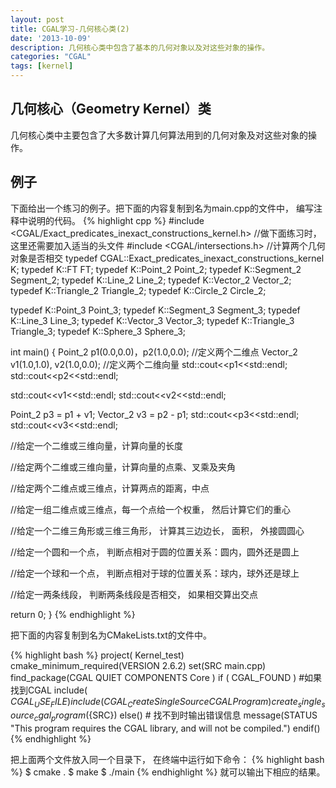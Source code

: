 ```yaml
---
layout: post
title: CGAL学习-几何核心类(2)
date: '2013-10-09'
description: 几何核心类中包含了基本的几何对象以及对这些对象的操作。
categories: "CGAL"
tags: [kernel]
---
```


## 几何核心（Geometry Kernel）类

几何核心类中主要包含了大多数计算几何算法用到的几何对象及对这些对象的操作。

## 例子
下面给出一个练习的例子。把下面的内容复制到名为main.cpp的文件中， 编写注释中说明的代码。
{% highlight cpp %}
#include <CGAL/Exact_predicates_inexact_constructions_kernel.h>
//做下面练习时， 这里还需要加入适当的头文件
#include <CGAL/intersections.h> //计算两个几何对象是否相交
typedef CGAL::Exact_predicates_inexact_constructions_kernel K;
typedef K::FT FT;
typedef K::Point_2 Point_2;
typedef K::Segment_2 Segment_2;
typedef K::Line_2 Line_2;
typedef K::Vector_2 Vector_2;
typedef K::Triangle_2 Triangle_2;
typedef K::Circle_2 Circle_2;

typedef K::Point_3 Point_3;
typedef K::Segment_3 Segment_3;
typedef K::Line_3 Line_3;
typedef K::Vector_3 Vector_3;
typedef K::Triangle_3 Triangle_3;
typedef K::Sphere_3 Sphere_3;

int main()
{
  Point_2 p1(0.0,0.0)，p2(1.0,0.0); //定义两个二维点
  Vector_2 v1(1.0,1.0), v2(1.0,0.0); //定义两个二维向量
  std::cout<<p1<<std::endl;
  std::cout<<p2<<std::endl;

  std::cout<<v1<<std::endl;
  std::cout<<v2<<std::endl;

  Point_2 p3 = p1 + v1;
  Vector_2 v3 = p2 - p1;
  std::cout<<p3<<std::endl;
  std::cout<<v3<<std::endl;
  
  //给定一个二维或三维向量，计算向量的长度

  //给定两个二维或三维向量，计算向量的点乘、叉乘及夹角
  
  //给定两个二维点或三维点，计算两点的距离，中点
 
  //给定一组二维点或三维点，每一个点给一个权重， 然后计算它们的重心

  //给定一个二维三角形或三维三角形， 计算其三边边长， 面积， 外接圆圆心

  //给定一个圆和一个点， 判断点相对于圆的位置关系：圆内，圆外还是圆上

  //给定一个球和一个点， 判断点相对于球的位置关系：球内，球外还是球上

  //给定一两条线段， 判断两条线段是否相交， 如果相交算出交点

  return 0;
}
{% endhighlight %}

把下面的内容复制到名为CMakeLists.txt的文件中。

{% highlight bash %}
project( Kernel_test)
cmake_minimum_required(VERSION 2.6.2) 
set(SRC main.cpp)
find_package(CGAL QUIET COMPONENTS Core ) 
if ( CGAL_FOUND ) #如果找到CGAL
  include( ${CGAL_USE_FILE} ) 
  include( CGAL_CreateSingleSourceCGALProgram )
  create_single_source_cgal_program(${SRC})
else() # 找不到时输出错误信息
    message(STATUS "This program requires the CGAL library, and will not be compiled.")
endif()
{% endhighlight %}

把上面两个文件放入同一个目录下， 在终端中运行如下命令：
{% highlight bash %}
$ cmake .
$ make
$ ./main
{% endhighlight %}
就可以输出下相应的结果。

